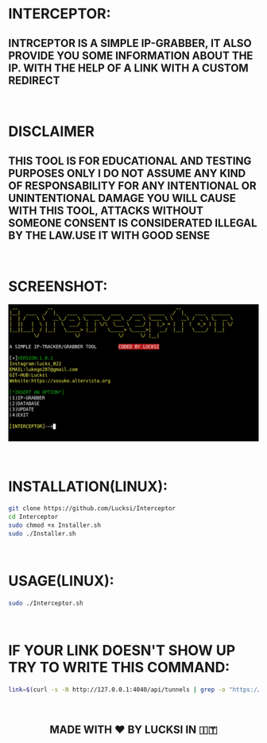 # INTERCEPTOR:

## INTRCEPTOR IS A SIMPLE IP-GRABBER, IT ALSO PROVIDE YOU SOME INFORMATION ABOUT THE IP. WITH THE HELP OF A LINK WITH A CUSTOM REDIRECT  

<br>

# DISCLAIMER
## THIS TOOL IS FOR EDUCATIONAL AND TESTING PURPOSES ONLY I DO NOT ASSUME ANY KIND OF RESPONSABILITY FOR ANY INTENTIONAL OR UNINTENTIONAL DAMAGE YOU WILL CAUSE WITH THIS TOOL, ATTACKS WITHOUT SOMEONE CONSENT IS CONSIDERATED ILLEGAL BY THE LAW.USE IT WITH GOOD SENSE 

<br>

# SCREENSHOT:
![Screenshot](Screenshot/Screenshot.png)

<br>

# INSTALLATION(LINUX):
```bash
git clone https://github.com/Lucksi/Interceptor
cd Interceptor
sudo chmod +x Installer.sh
sudo ./Installer.sh
```

<br>

# USAGE(LINUX):
```bash
sudo ./Interceptor.sh
```

<br>

# IF YOUR LINK DOESN'T SHOW UP TRY TO WRITE THIS COMMAND:
```bash
link=$(curl -s -N http://127.0.0.1:4040/api/tunnels | grep -o "https://[0-9a-z]*\.ngrok.io")
```
<br>

## <p align= center>MADE WITH :heart: BY LUCKSI IN :it:</p>
